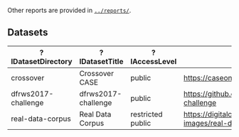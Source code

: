 <!--
WARNING - The README.md file is generated from README.md.in and various data sources.  If you want to modify narrative text, modify README.md.in.  If results in tables need to be updated, please revise, or request revision to, the appropriate data files.
-->


Other reports are provided in [`../reports/`](../reports/).


## Datasets

| ?lDatasetDirectory   | ?lDatasetTitle      | ?lAccessLevel     | ?nLandingPage                                                   |
|----------------------|---------------------|-------------------|-----------------------------------------------------------------|
| crossover            | Crossover CASE      | public            | https://caseontology.org/examples/crossover/                    |
| dfrws2017-challenge  | dfrws2017-challenge | public            | https://github.com/dfrws/dfrws2017-challenge                    |
| real-data-corpus     | Real Data Corpus    | restricted public | https://digitalcorpora.org/corpora/disk-images/real-data-corpus |
